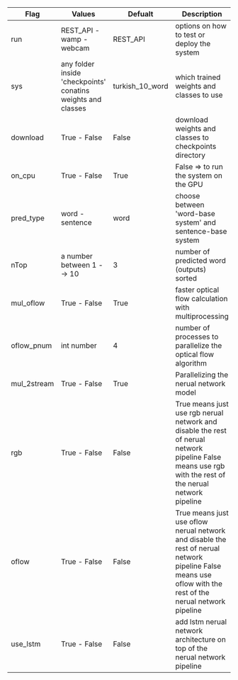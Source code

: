 | Flag | Values | Defualt | Description |
| -- | -- | -- | -- |
| run | REST_API - wamp - webcam | REST_API | options on how to test or deploy the system |
| sys | any folder inside 'checkpoints' conatins weights and classes | turkish_10_word | which trained weights and classes to use |
| download | True - False | False | download weights and classes to checkpoints directory |
| on_cpu | True - False | True | False => to run the system on the GPU |
| pred_type | word - sentence | word | choose between 'word-base system' and sentence-base system |
| nTop | a number between 1 --> 10 | 3 | number of predicted word (outputs) sorted |
| mul_oflow | True - False | True | faster optical flow calculation with multiprocessing |
| oflow_pnum | int number | 4 | number of processes to parallelize the optical flow algorithm|
| mul_2stream | True - False | True | Parallelizing the nerual network model |
| rgb | True - False | False | True means just use rgb nerual network and disable the rest of nerual network pipeline False means use rgb with the rest of the nerual network pipeline |
| oflow | True - False | False | True means just use oflow nerual network and disable the rest of nerual network pipeline False means use oflow with the rest of the nerual network pipeline |
| use_lstm | True - False | False | add lstm nerual network architecture on top of the nerual network pipeline | 